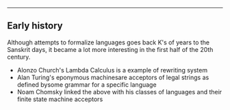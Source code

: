 
---

## Early history

Although attempts to formalize languages goes back K's of years to the Sanskrit
days, it became a lot more interesting in the first half of the 20th century.

- Alonzo Church's Lambda Calculus is a example of rewriting system
- Alan Turing's eponymous machinesare acceptors of legal strings as defined bysome grammar for a specific language
- Noam Chomsky linked the above with his classes of languages and their finite state machine acceptors
